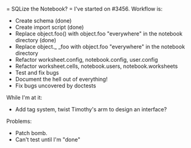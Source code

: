 = SQLize the Notebook? =
I've started on #3456.  Workflow is:

 * Create schema (done)
 * Create import script (done)
 * Replace object.foo() with object.foo "everywhere" in the notebook directory (done)
 * Replace object._ _foo with object.foo "everywhere" in the notebook directory
 * Refactor worksheet.config, notebook.config, user.config
 * Refactor worksheet.cells, notebook.users, notebook.worksheets
 * Test and fix bugs
 * Document the hell out of everything!
 * Fix bugs uncovered by doctests

While I'm at it:

 * Add tag system, twist Timothy's arm to design an interface?

Problems:

 * Patch bomb.
 * Can't test until I'm "done"
